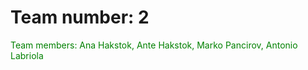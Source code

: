 <!DOCTYPE html>
<html>
<head>
<title>Page Title</title>
<style>
  p{
    color: green;
  }
</style>
</head>
<body>

<h1>Team number: 2</h1>

<p style="color: green;">Team members: Ana Hakstok, Ante Hakstok, Marko Pancirov, Antonio Labriola</p>

</body>
</html>


